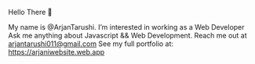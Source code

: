 Hello There 👋

My name is @ArjanTarushi.
I’m interested in working as a Web Developer
Ask me anything about Javascript && Web Development.
Reach me out at arjantarushi011@gmail.com
See my full portfolio at: https://arjaniwebsite.web.app
